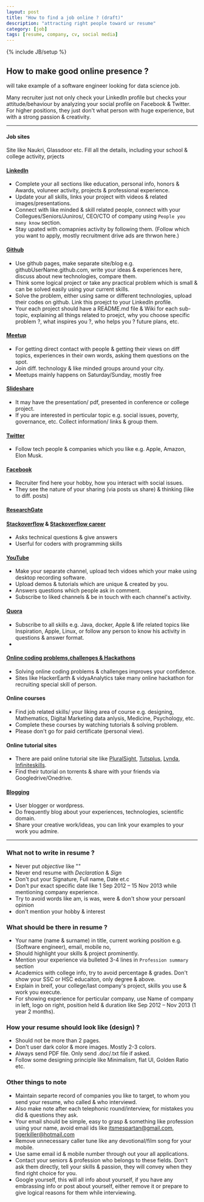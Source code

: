 ```yaml
---
layout: post
title: "How to find a job online ? (draft)"
description: "attracting right people toward ur resume"
category: [job]
tags: [resume, company, cv, social media]
---
```

{% include JB/setup %}


## How to make good online presence ?
will take example of a software engineer looking for data science job.

Many recruiter just not only check your LinkedIn profile but checks your attitude/behaviour by analyzing your social profile on Facebook & Twitter.
For higher positions, they just don't what person with huge experience, but with a strong passion & creativity.

---

#### Job sites
Site like Naukri, Glassdoor etc.
Fill all the details, including your school & college activity, prjects

#### [LinkedIn](https://www.linkedin.com/)
- Complete your all sections like education, personal info, honors & Awards, voluneer activity, projects & professional experience.
- Update your all skills, links your project with videos & related images/presentations.
- Connect with like minded & skill related people, connect with your Collegues/Seniors/Juniros/, CEO/CTO of company using `People you many know` section.
- Stay upated with comapnies activity by following them. (Follow which you want to apply, mostly recruitment drive ads are thrwon here.)

#### [Github](https://github.com/)
- Use github pages, make separate site/blog e.g. githubUserName.github.com, write your ideas & experiences here,
  discuss about new technologies, compare them.
- Think some logical project or take any practical problem which is small & can be solved easily using your current skills.
- Solve the problem, either using same or different technologies, upload their codes on github. Link this proejct to your LinkedIn profile.
- Your each project should have a README.md file & Wiki for each sub-topic,
  explaining all things related to proejct, why you choose specific problem ?, what inspires you ?, who helps you ? future plans, etc.

#### [Meetup](http://www.meetup.com/)
- For getting direct contact with people & getting their views on diff topics,
  experiences in their own words, asking them questions on the spot.
- Join diff. technology & like minded groups around your city.
- Meetups mainly happens on Saturday/Sunday, mostly free

#### [Slideshare](http://www.slideshare.net/)
- It may have the presentation/ pdf, presented in conference or college project.
- If you are interested in perticular topic e.g. social issues, poverty, governance, etc.
  Collect information/ links & group them.

#### [Twitter](https://www.twitter.com/)
- Follow tech people & companies which you like e.g. Apple, Amazon, Elon Musk.


#### [Facebook](https://www.facebook.com/)
- Recruiter find here your hobby, how you interact with social issues.
- They see the nature of your sharing (via posts us share) & thinking (like to diff. posts)

#### [ResearchGate](https://www.researchgate.net/)

#### [Stackoverflow](http://stackoverflow.com/) & [Stackoverflow career](https://careers.stackoverflow.com/)
- Asks technical questions & give answers
- Userful for coders with programming skills

#### [YouTube](https://www.youtube.com/)
- Make your separate channel, upload tech vidoes which your make using desktop recording software.
- Upload demos & tutorials which are unique & created by you.
- Answers questions which people ask in comment.
- Subscribe to liked channels & be in touch with each channel's activity.

#### [Quora](http://www.quora.com/)
- Subscribe to all skills e.g. Java, docker, Apple & life related topics like Inspiration, Apple, Linux,
  or follow any person to know his activity in questions & answer format.
-

#### [Online coding problems,challenges & Hackathons](http://sagarnikam123.github.com/programming/2015/10/14/programming-challenges-problems-resources)
- Solving online coding problems & challenges improves your confidence.
- Sites like HackerEarth & vidyaAnalytics take many online hackathon for recruiting special skill of person.


#### Online courses
- Find job related skills/ your liking area of course e.g. designing, Mathematics, Digital Marketing
  data anlysis, Medicine, Psychology, etc.
- Complete these courses by watching tutorials & solving problem.
- Please don't go for paid certificate (personal view).

#### Online tutorial sites
- There are paid online tutorial site like [PluralSight](https://www.pluralsight.com/),
  [Tutsplus](https://tutsplus.com/), [Lynda](https://www.lynda.com/), [Infiniteskills](http://www.infiniteskills.com/).
- Find their tutorial on torrents & share with your friends via Googledrive/Onedrive.

#### [Blogging](https://www.blogger.com/)
- User blogger or wordpress.
- Do frequently blog about your experiences, technologies, scientific domain.
- Share your creative work/ideas, you can link your examples to your work you admire.

---

### What not to write in resume ?
- Never put *objective* like ""
- Never end resume with *Declaration* & *Sign*
- Don't put your Signature, Full name, Date et.c
- Don't pur exact specific date like 1 Sep 2012 – 15 Nov 2013 while mentioning company experience.
- Try to avoid words like am, is was, were & don't show your persoanl opinion
- don't mention your hobby & interest

### What should be there in resume ?
- Your name (name & surname) in title, current working position e.g. (Software engineer), email, mobile no,
- Should highlight your skills & project prominently.
- Mention your experience via bulleted 3-4 lines in `Profession summary` section
- Academics with college info, try to avoid percentage & grades. Don't show your SSC or HSC educaiton, only degree & above.
- Explain in breif, your college/last company's project, skills you use & work you execute.
- For showing experience for perticular company, use Name of company in left, logo on right,
  position held & duration like Sep 2012 – Nov 2013 (1 year 2 months).

### How your resume should look like (design) ?
- Should not be more than 2 pages.
- Don't user dark color & more images. Mostly 2-3 colors.
- Always send PDF file. Only send .doc/.txt file if asked.
- Follow some designing principle like Minimalism, flat UI, Golden Ratio etc.

### Other things to note
- Maintain separte record of companies you like to target, to whom you send your resume, who called & who interviewd.
- Also make note after each telephonic round/interview, for mistakes you did & questions they ask.
- Your email should be simple, easy to grasp & something like profession using your name, avoid email ids like itsmespartan@gmail.com, tigerkiller@hotmail.com
- Remove unnecessary caller tune like any devotional/film song for your mobile.
- Use same email id & mobile number through out your all applications.
- Contact your seniors & profession who belongs to these fields.
  Don't ask them directly, tell your skills & passion, they will convey when they find right choice for you.
- Google yourself, this will all info about yourself, if you have any embrassing info or post about yourself,
  either remove it or prepare to give logical reasons for them while interviewing.
